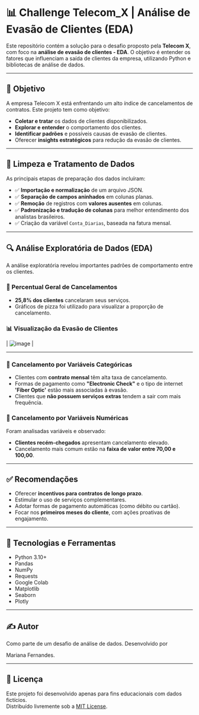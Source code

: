 # 📊 Challenge Telecom_X | Análise de Evasão de Clientes (EDA) 

Este repositório contém a solução para o desafio proposto pela **Telecom X**, com foco na **análise de evasão de clientes - EDA**. O objetivo é entender os fatores que influenciam a saída de clientes da empresa, utilizando Python e bibliotecas de análise de dados.

---

## 🎯 Objetivo

A empresa Telecom X está enfrentando um alto índice de cancelamentos de contratos. Este projeto tem como objetivo:

- **Coletar e tratar** os dados de clientes disponibilizados.
- **Explorar e entender** o comportamento dos clientes.
- **Identificar padrões** e possíveis causas de evasão de clientes.
- Oferecer **insights estratégicos** para redução da evasão de clientes.
  
---

## 🧹 Limpeza e Tratamento de Dados

As principais etapas de preparação dos dados incluíram:

- ✅ **Importação e normalização** de um arquivo JSON.
- ✅ **Separação de campos aninhados** em colunas planas.
- ✅ **Remoção** de registros com **valores ausentes** em colunas.
- ✅ **Padronização e tradução de colunas** para melhor entendimento dos analistas brasileiros.
- ✅ Criação da variável `Conta_Diarias`, baseada na fatura mensal.

---

## 🔍 Análise Exploratória de Dados (EDA)

A análise exploratória revelou importantes padrões de comportamento entre os clientes.

### 📌 Percentual Geral de Cancelamentos

- **25,8% dos clientes** cancelaram seus serviços.
- Gráficos de pizza foi utilizado para visualizar a proporção de cancelamento.

### 📊 Visualização da Evasão de Clientes

| ![image](https://github.com/user-attachments/assets/d01774f4-2e60-4e96-96a0-9fe404a0752c) | 


---

### 📌 Cancelamento por Variáveis Categóricas

- Clientes com **contrato mensal** têm alta taxa de cancelamento.
- Formas de pagamento como **"Electronic Check"** e o tipo de internet **'Fiber Optic'** estão mais associadas à evasão.
- Clientes que **não possuem serviços extras** tendem a sair com mais frequência.


### 📌 Cancelamento por Variáveis Numéricas

Foram analisadas variáveis e observado:

- **Clientes recém-chegados** apresentam cancelamento elevado.
- Cancelamento mais comum estão na **faixa de valor entre 70,00 e 100,00**.

---

## ✅ Recomendações

- Oferecer **incentivos para contratos de longo prazo**.
- Estimular o uso de serviços complementares.
- Adotar formas de pagamento automáticas (como débito ou cartão).
- Focar nos **primeiros meses do cliente**, com ações proativas de engajamento.

---

## 🔧 Tecnologias e Ferramentas

- Python 3.10+
- Pandas
- NumPy
- Requests
- Google Colab 
- Matplotlib
- Seaborn
- Plotly


---

## ✍️ Autor
Como parte de um desafio de análise de dados. Desenvolvido por

Mariana Fernandes.

---

## 📝 Licença

Este projeto foi desenvolvido apenas para fins educacionais com dados fictícios.  
Distribuído livremente sob a [MIT License](LICENSE).
